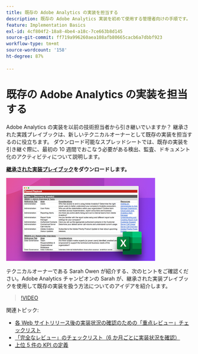 ```yaml
---
title: 既存の Adobe Analytics の実装を担当する
description: 既存の Adobe Analytics 実装を初めて使用する管理者向けの手順です。
feature: Implementation Basics
exl-id: 4cf804f2-18a8-4be4-a18c-7ce663b8d145
source-git-commit: ff719a996260aea108afb80665cacb6a7dbbf923
workflow-type: tm+mt
source-wordcount: '158'
ht-degree: 87%

---
```


# 既存の Adobe Analytics の実装を担当する

Adobe Analytics の実装を以前の技術担当者から引き継いでいますか？ 継承された実践プレイブックは、新しいテクニカルオーナーとして既存の実装を担当するのに役立ちます。 ダウンロード可能なスプレッドシートでは、既存の実装を引き継ぐ際に、最初の 10 週間でおこなう必要がある検出、監査、ドキュメント化のアクティビティについて説明します。

**[継承された実装プレイブック](assets/adobe_analytics_inherited_implementation_playbook.xlsx)をダウンロードします。**

![プレイブック](assets/inherited-impl-playbook.png)

テクニカルオーナーである Sarah Owen が紹介する、次のヒントをご確認ください。Adobe Analytics チャンピオンの Sarah が、継承された実装プレイブックを使用して既存の実装を扱う方法についてのアイデアを紹介します。

>[!VIDEO](https://video.tv.adobe.com/v/327314/?quality=12&learn=on)

関連トピック:

* [各 Web サイトリリース後の実装状況の確認のための「重点レビュー」チェックリスト](/help/implement/review/focused-review.md)
* [「完全なレビュー」のチェックリスト（6 か月ごとに実装状況を確認）](/help/implement/review/full-review.md)
* [上位 5 件の KPI の定義](/help/implement/review/define-kpis.md)
